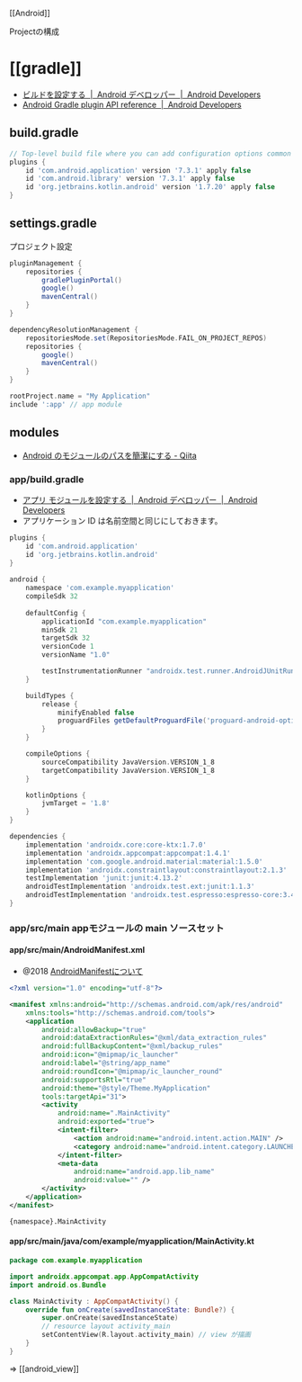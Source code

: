 [[Android]]

Projectの構成

# [[gradle]]

- [ビルドを設定する  |  Android デベロッパー  |  Android Developers](https://developer.android.com/studio/build?hl=ja)
- [Android Gradle plugin API reference  |  Android Developers](https://developer.android.com/reference/tools/gradle-api?hl=ja)

## build.gradle

```groovy
// Top-level build file where you can add configuration options common to all sub-projects/modules.
plugins {
    id 'com.android.application' version '7.3.1' apply false
    id 'com.android.library' version '7.3.1' apply false
    id 'org.jetbrains.kotlin.android' version '1.7.20' apply false
}
```

## settings.gradle
プロジェクト設定

```groovy
pluginManagement {
    repositories {
        gradlePluginPortal()
        google()
        mavenCentral()
    }
}

dependencyResolutionManagement {
    repositoriesMode.set(RepositoriesMode.FAIL_ON_PROJECT_REPOS)
    repositories {
        google()
        mavenCentral()
    }
}

rootProject.name = "My Application"
include ':app' // app module
```

## modules
- [Android のモジュールのパスを簡潔にする - Qiita](https://qiita.com/beyondseeker/items/6a1f0caddf995f5df46d)

### app/build.gradle

- [アプリ モジュールを設定する  |  Android デベロッパー  |  Android Developers](https://developer.android.com/studio/build/configure-app-module?hl=ja)
- アプリケーション ID は名前空間と同じにしておきます。

```groovy
plugins {
    id 'com.android.application'
    id 'org.jetbrains.kotlin.android'
}
  
android {
    namespace 'com.example.myapplication'
    compileSdk 32
  
    defaultConfig {
        applicationId "com.example.myapplication"
        minSdk 21
        targetSdk 32
        versionCode 1
        versionName "1.0"

        testInstrumentationRunner "androidx.test.runner.AndroidJUnitRunner"
    }

    buildTypes {
        release {
            minifyEnabled false
            proguardFiles getDefaultProguardFile('proguard-android-optimize.txt'), 'proguard-rules.pro'
        }
    }

    compileOptions {
        sourceCompatibility JavaVersion.VERSION_1_8
        targetCompatibility JavaVersion.VERSION_1_8
    }

    kotlinOptions {
        jvmTarget = '1.8'
    }
}

dependencies {
    implementation 'androidx.core:core-ktx:1.7.0'
    implementation 'androidx.appcompat:appcompat:1.4.1'
    implementation 'com.google.android.material:material:1.5.0'
    implementation 'androidx.constraintlayout:constraintlayout:2.1.3'
    testImplementation 'junit:junit:4.13.2'
    androidTestImplementation 'androidx.test.ext:junit:1.1.3'
    androidTestImplementation 'androidx.test.espresso:espresso-core:3.4.0'
}
```

### app/src/main appモジュールの main ソースセット
#### app/src/main/AndroidManifest.xml
- @2018 [AndroidManifestについて](https://sasakiyuki.github.io/posts/android_document_android_manifest/)

```xml
<?xml version="1.0" encoding="utf-8"?>

<manifest xmlns:android="http://schemas.android.com/apk/res/android"
    xmlns:tools="http://schemas.android.com/tools">
    <application
        android:allowBackup="true"
        android:dataExtractionRules="@xml/data_extraction_rules"
        android:fullBackupContent="@xml/backup_rules"
        android:icon="@mipmap/ic_launcher"
        android:label="@string/app_name"
        android:roundIcon="@mipmap/ic_launcher_round"
        android:supportsRtl="true"
        android:theme="@style/Theme.MyApplication"
        tools:targetApi="31">
        <activity
            android:name=".MainActivity"
            android:exported="true">
            <intent-filter>
                <action android:name="android.intent.action.MAIN" />
                <category android:name="android.intent.category.LAUNCHER" />
            </intent-filter>
            <meta-data
                android:name="android.app.lib_name"
                android:value="" />
        </activity>
    </application>
</manifest>
```

`{namespace}.MainActivity`

#### app/src/main/java/com/example/myapplication/MainActivity.kt

```kotlin
package com.example.myapplication

import androidx.appcompat.app.AppCompatActivity
import android.os.Bundle

class MainActivity : AppCompatActivity() {
    override fun onCreate(savedInstanceState: Bundle?) {
        super.onCreate(savedInstanceState)
		// resource layout activity_main
        setContentView(R.layout.activity_main) // view が描画
    }
}
```

=> [[android_view]]
